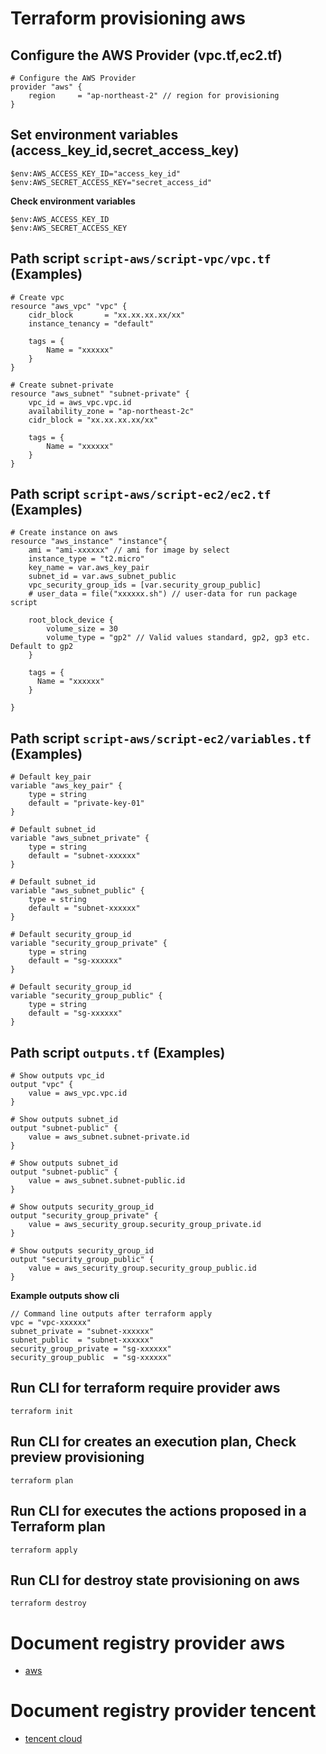 # Terraform provisioning aws

## Configure the AWS Provider (vpc.tf,ec2.tf)
```
# Configure the AWS Provider
provider "aws" {
    region     = "ap-northeast-2" // region for provisioning 
}
```

## Set environment variables (access_key_id,secret_access_key)
```
$env:AWS_ACCESS_KEY_ID="access_key_id"
$env:AWS_SECRET_ACCESS_KEY="secret_access_id"
```
**Check environment variables**
```
$env:AWS_ACCESS_KEY_ID
$env:AWS_SECRET_ACCESS_KEY
```

## Path script `script-aws/script-vpc/vpc.tf` (Examples)
```
# Create vpc
resource "aws_vpc" "vpc" {
    cidr_block       = "xx.xx.xx.xx/xx"
    instance_tenancy = "default"

    tags = {
        Name = "xxxxxx"
    }
}

# Create subnet-private
resource "aws_subnet" "subnet-private" {
    vpc_id = aws_vpc.vpc.id 
    availability_zone = "ap-northeast-2c"
    cidr_block = "xx.xx.xx.xx/xx"

    tags = {
        Name = "xxxxxx"
    }
}
```

## Path script `script-aws/script-ec2/ec2.tf` (Examples)
```
# Create instance on aws
resource "aws_instance" "instance"{
    ami = "ami-xxxxxx" // ami for image by select
    instance_type = "t2.micro"
    key_name = var.aws_key_pair 
    subnet_id = var.aws_subnet_public
    vpc_security_group_ids = [var.security_group_public]
    # user_data = file("xxxxxx.sh") // user-data for run package script

    root_block_device {
        volume_size = 30
        volume_type = "gp2" // Valid values standard, gp2, gp3 etc. Default to gp2
    }

    tags = {
      Name = "xxxxxx"
    }

}
```

## Path script `script-aws/script-ec2/variables.tf` (Examples)
```
# Default key_pair
variable "aws_key_pair" {
    type = string
    default = "private-key-01"
}

# Default subnet_id
variable "aws_subnet_private" {
    type = string
    default = "subnet-xxxxxx"
}

# Default subnet_id
variable "aws_subnet_public" {
    type = string
    default = "subnet-xxxxxx"
}

# Default security_group_id
variable "security_group_private" {
    type = string
    default = "sg-xxxxxx"
}

# Default security_group_id
variable "security_group_public" {
    type = string
    default = "sg-xxxxxx"
}
```

## Path script `outputs.tf` (Examples)
```
# Show outputs vpc_id
output "vpc" {
    value = aws_vpc.vpc.id
}

# Show outputs subnet_id
output "subnet-public" {   
    value = aws_subnet.subnet-private.id
}

# Show outputs subnet_id
output "subnet-public" {
    value = aws_subnet.subnet-public.id
}

# Show outputs security_group_id
output "security_group_private" {
    value = aws_security_group.security_group_private.id
}

# Show outputs security_group_id
output "security_group_public" {
    value = aws_security_group.security_group_public.id
}
```
**Example outputs show cli**
```
// Command line outputs after terraform apply
vpc = "vpc-xxxxxx"
subnet_private = "subnet-xxxxxx"
subnet_public  = "subnet-xxxxxx"
security_group_private = "sg-xxxxxx"
security_group_public  = "sg-xxxxxx"
```

## Run CLI for terraform require provider aws
```
terraform init
```

## Run CLI for creates an execution plan, Check preview provisioning
```
terraform plan
```

## Run CLI for executes the actions proposed in a Terraform plan
```
terraform apply
```

## Run CLI for destroy state provisioning on aws
```
terraform destroy
```

# Document registry provider aws

- [aws](https://registry.terraform.io/providers/hashicorp/aws/latest/docs)

# Document registry provider tencent

- [tencent cloud](https://registry.terraform.io/providers/tencentcloudstack/tencentcloud/latest/docs)